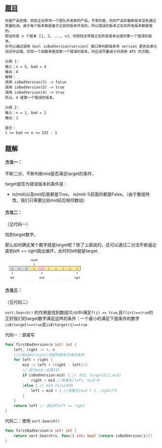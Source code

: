 ## [题目](https://leetcode-cn.com/problems/first-bad-version/)

```
你是产品经理，目前正在带领一个团队开发新的产品。不幸的是，你的产品的最新版本没有通过质量检测。由于每个版本都是基于之前的版本开发的，所以错误的版本之后的所有版本都是错的。
假设你有 n 个版本 [1, 2, ..., n]，你想找出导致之后所有版本出错的第一个错误的版本。
你可以通过调用 bool isBadVersion(version) 接口来判断版本号 version 是否在单元测试中出错。实现一个函数来查找第一个错误的版本。你应该尽量减少对调用 API 的次数。

示例 1：
输入：n = 5, bad = 4
输出：4
解释：
调用 isBadVersion(3) -> false 
调用 isBadVersion(5) -> true 
调用 isBadVersion(4) -> true
所以，4 是第一个错误的版本。

示例 2：
输入：n = 1, bad = 1
输出：1

提示：
1 <= bad <= n <= 231 - 1
```



## 题解

#### 方法一：

不断二分，不断判断mid是否满足target的条件，

target是否为错误版本的条件是：

- is(mid)以及mid后面都是True， is(mid-1)前面的都是False。（由于数组特性，我们只需要比较mid前后相邻数组）

#### 方法二：

（见代码一）

找到target数字。

那么如何确定某个数字就是target呢？除了上面说的，还可以通过二分法不断逼近直到left == right跳出循环，此时的left就是target.

<img src="pic/%5Bclass%5D%E7%8C%9C%E9%94%99%E8%AF%AF%E7%89%88%E6%9C%AC.assets/image-20220314195049816.png" alt="image-20220314195049816" style="zoom: 25%;" />

#### 方法三：

（见代码二）

`sort.Search()` 的作用是找到数组[0,n)中i满足`f(i) == true`,且`f(i+1)==true`的 正好我们的target数字满足这样的条件：一个最小的满足下面条件的数字`isB(target)==true`且`isB(target+1)==true`

代码一：直接写

```go
func firstBadVersion(n int) int {
    left, right := 1, n
    //isBadVersion()则是判断是否满足条件
    for left < right {
        mid := left + (right - left)/2
        // 因为mid一定是T的
        if isBadVersion(mid) { // 向左，target在[1,mid]
            right = mid //答案在[left, mid]中
        }else { // mid false向右
            left = mid + 1 //答案在[mid + 1, right]中
        }
    }
    return left // 退出时left == right
}
```

代码二：使用 `sort.Search()`

```go
func firstBadVersion(n int) int {
    return sort.Search(n, func(i int) bool {return isBadVersion(i)})
}
```

